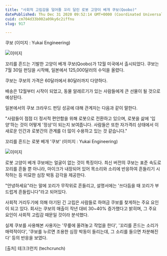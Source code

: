 ```yaml
---
title: "사회적 고립감을 덜어줄 꼬리 달린 로봇 고양이 베개 쿠보(Qoobo)"
datePublished: Thu Dec 31 2020 09:52:14 GMT+0000 (Coordinated Universal Time)
cuid: cm704d33b002a09ky6c2iffnu
slug: 917

---
```



쿠보 (이미지 : Yukai Engineering)

![이미지](https://cdn.hashnode.com/res/hashnode/image/upload/v1739256410917/37b6d59d-6486-43e4-903d-c2aa3d912c80.gif)

꼬리를 흔드는 기발한 고양이 베개 쿠보(Qoobo)가 12월 미국에서 출시되었다. 쿠보는 7월 30일 펀딩을 시작해, 일본에서 125,000달러의 수익을 올렸다.

쿠보는 쿠보의 가격은 60달러에서 80달러까지 다양하다.

배송은 12월부터 시작이 되었고, 동물 알레르기가 있는 사람들에게 큰 선물이 될 것으로 예상된다.

일본에서의 쿠보 크라우드 펀딩 성공에 대해 관계자는 다음과 같이 말한다.

"사람들이 점점 더 정서적 편안함을 위해 로봇으로 전환하고 있으며, 로봇을 삶에 '입양'하는 것이 어떻게 '정상'이 되는지 보여줍니다. 사람들은 또한 자가격리 상태에서 이 새로운 인간과 로봇간의 관계를 더 많이 수용하고 있는 것 같습니다."

꼬리를 흔드는 로봇 베개 '쿠보' (이미지 : Yukai Engineering)

![이미지](https://cdn.hashnode.com/res/hashnode/image/upload/v1739256413333/49470112-f392-44f3-95c0-7b12a5fea5f6.jpeg)

로봇 고양이 베개 쿠보에는 얼굴이 없는 것이 특징이다. 최신 버전의 쿠보는 표준 속도로 꼬리를 흔들 뿐 아니라, 마이크가 내장되어 있어 목소리와 소리에 반응하여 흔들리기 시작하는 등 미묘한 심장 박동 감각을 제공한다.

"안녕하세요"라는 말에 꼬리가 무작위로 흔들리고, 설명서에는 '쓰다듬을 때 꼬리가 부드럽게 흔들립니다"라고 되어있다.

사회적 거리두기에 의해 야기된 긴 고립은 사람들로 하여금 쿠보를 찾게하는 주요 요인이 되고 있다. 회사는 쿠보의 매출이 작년 대비 30~40% 증가했다고 밝히며, 그 주요 요인이 사회적 고립감 때문일 것이라 분석했다.

실제 쿠보를 사용해본 사용자는 '무릎에 올려놓고 작업을 한다', '꼬리를 흔드는 소리가 매력적이다', '쿠보를 누르면 조용한 심장 박동이 들리는데, 그 소리를 들으면 차분해진다' 등의 반응을 보였다.

[출처] 테크크런치 (techcrunch)